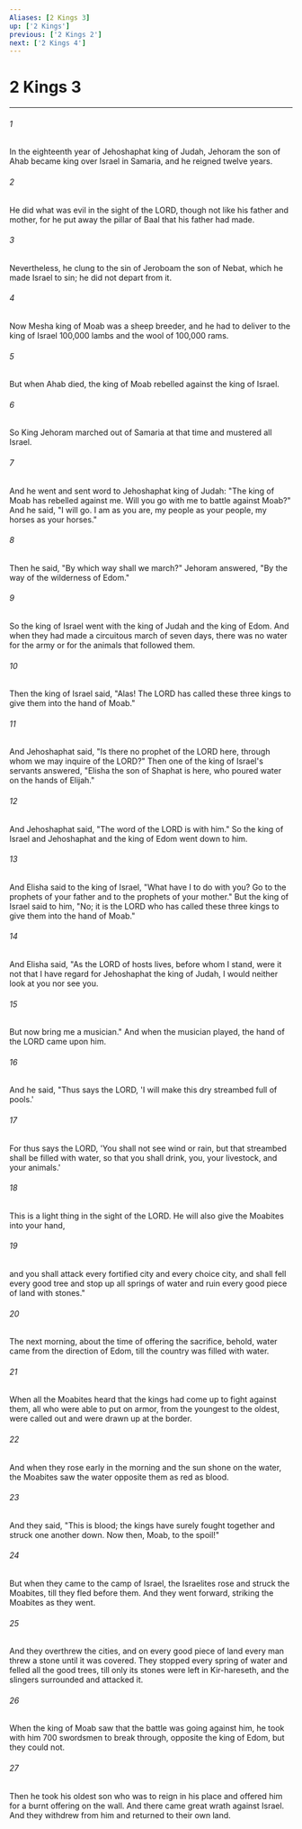 ```yaml
---
Aliases: [2 Kings 3]
up: ['2 Kings']
previous: ['2 Kings 2']
next: ['2 Kings 4']
---
```

# 2 Kings 3
***



###### 1 
In the eighteenth year of Jehoshaphat king of Judah, Jehoram the son of Ahab became king over Israel in Samaria, and he reigned twelve years. 

###### 2 
He did what was evil in the sight of the LORD, though not like his father and mother, for he put away the pillar of Baal that his father had made. 

###### 3 
Nevertheless, he clung to the sin of Jeroboam the son of Nebat, which he made Israel to sin; he did not depart from it. 

###### 4 
Now Mesha king of Moab was a sheep breeder, and he had to deliver to the king of Israel 100,000 lambs and the wool of 100,000 rams. 

###### 5 
But when Ahab died, the king of Moab rebelled against the king of Israel. 

###### 6 
So King Jehoram marched out of Samaria at that time and mustered all Israel. 

###### 7 
And he went and sent word to Jehoshaphat king of Judah: "The king of Moab has rebelled against me. Will you go with me to battle against Moab?" And he said, "I will go. I am as you are, my people as your people, my horses as your horses." 

###### 8 
Then he said, "By which way shall we march?" Jehoram answered, "By the way of the wilderness of Edom." 

###### 9 
So the king of Israel went with the king of Judah and the king of Edom. And when they had made a circuitous march of seven days, there was no water for the army or for the animals that followed them. 

###### 10 
Then the king of Israel said, "Alas! The LORD has called these three kings to give them into the hand of Moab." 

###### 11 
And Jehoshaphat said, "Is there no prophet of the LORD here, through whom we may inquire of the LORD?" Then one of the king of Israel's servants answered, "Elisha the son of Shaphat is here, who poured water on the hands of Elijah." 

###### 12 
And Jehoshaphat said, "The word of the LORD is with him." So the king of Israel and Jehoshaphat and the king of Edom went down to him. 

###### 13 
And Elisha said to the king of Israel, "What have I to do with you? Go to the prophets of your father and to the prophets of your mother." But the king of Israel said to him, "No; it is the LORD who has called these three kings to give them into the hand of Moab." 

###### 14 
And Elisha said, "As the LORD of hosts lives, before whom I stand, were it not that I have regard for Jehoshaphat the king of Judah, I would neither look at you nor see you. 

###### 15 
But now bring me a musician." And when the musician played, the hand of the LORD came upon him. 

###### 16 
And he said, "Thus says the LORD, 'I will make this dry streambed full of pools.' 

###### 17 
For thus says the LORD, 'You shall not see wind or rain, but that streambed shall be filled with water, so that you shall drink, you, your livestock, and your animals.' 

###### 18 
This is a light thing in the sight of the LORD. He will also give the Moabites into your hand, 

###### 19 
and you shall attack every fortified city and every choice city, and shall fell every good tree and stop up all springs of water and ruin every good piece of land with stones." 

###### 20 
The next morning, about the time of offering the sacrifice, behold, water came from the direction of Edom, till the country was filled with water. 

###### 21 
When all the Moabites heard that the kings had come up to fight against them, all who were able to put on armor, from the youngest to the oldest, were called out and were drawn up at the border. 

###### 22 
And when they rose early in the morning and the sun shone on the water, the Moabites saw the water opposite them as red as blood. 

###### 23 
And they said, "This is blood; the kings have surely fought together and struck one another down. Now then, Moab, to the spoil!" 

###### 24 
But when they came to the camp of Israel, the Israelites rose and struck the Moabites, till they fled before them. And they went forward, striking the Moabites as they went. 

###### 25 
And they overthrew the cities, and on every good piece of land every man threw a stone until it was covered. They stopped every spring of water and felled all the good trees, till only its stones were left in Kir-hareseth, and the slingers surrounded and attacked it. 

###### 26 
When the king of Moab saw that the battle was going against him, he took with him 700 swordsmen to break through, opposite the king of Edom, but they could not. 

###### 27 
Then he took his oldest son who was to reign in his place and offered him for a burnt offering on the wall. And there came great wrath against Israel. And they withdrew from him and returned to their own land.
